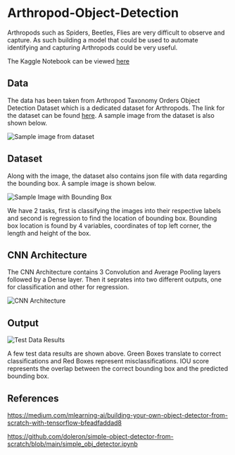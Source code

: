 # Arthropod-Object-Detection

Arthropods such as Spiders, Beetles, Flies are very difficult to observe and capture. As such building a model that could be used to automate identifying and capturing Arthropods could be very useful.

The Kaggle Notebook can be viewed [here](https://www.kaggle.com/code/rishabh222/arthropod-object-detection)

## Data

The data has been taken from Arthropod Taxonomy Orders Object Detection Dataset which is a dedicated dataset for Arthropods. The link for the dataset can be found [here](https://www.kaggle.com/datasets/mistag/arthropod-taxonomy-orders-object-detection-dataset). A sample image from the dataset is also shown below.

![Sample image from dataset](https://github.com/Risdorn/Arthropod-Object-Detection/assets/75654063/81416ebb-bcf2-4b8a-a70a-c3b1a9cdd8b6)

## Dataset

Along with the image, the dataset also contains json file with data regarding the bounding box. A sample image is shown below.

![Sample Image with Bounding Box](https://github.com/Risdorn/Arthropod-Object-Detection/assets/75654063/490a9ae2-6f41-4dff-aa2d-76189ebbc1fe)

We have 2 tasks, first is classifying the images into their respective labels and second is regression to find the location of bounding box. Bounding box location is found by 4 variables, coordinates of top left corner, the length and height of the box.

## CNN Architecture

The CNN Architecture contains 3 Convolution and Average Pooling layers followed by a Dense layer. Then it seprates into two different outputs, one for classification and other for regression.

![CNN Architecture](https://github.com/Risdorn/Arthropod-Object-Detection/assets/75654063/2ccc0dae-ec2f-4ad0-9db2-5cb3da97e3dd)

## Output

![Test Data Results](https://github.com/Risdorn/Arthropod-Object-Detection/assets/75654063/3ecdfb7c-c0a8-4010-ac12-09c6c4d7c4c0)

A few test data results are shown above. Green Boxes translate to correct classifications and Red Boxes represent misclassifications. IOU score represents the overlap between the correct bounding box and the predicted bounding box.

## References

https://medium.com/mlearning-ai/building-your-own-object-detector-from-scratch-with-tensorflow-bfeadfaddad8

https://github.com/doleron/simple-object-detector-from-scratch/blob/main/simple_obj_detector.ipynb

